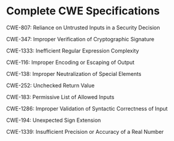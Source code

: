 

# Complete CWE Specifications

CWE-807: Reliance on Untrusted Inputs in a Security Decision

CWE-347: Improper Verification of Cryptographic Signature

CWE-1333: Inefficient Regular Expression Complexity

CWE-116: Improper Encoding or Escaping of Output

CWE-138: Improper Neutralization of Special Elements

CWE-252: Unchecked Return Value

CWE-183: Permissive List of Allowed Inputs

CWE-1286: Improper Validation of Syntactic Correctness of Input

CWE-194: Unexpected Sign Extension

CWE-1339: Insufficient Precision or Accuracy of a Real Number